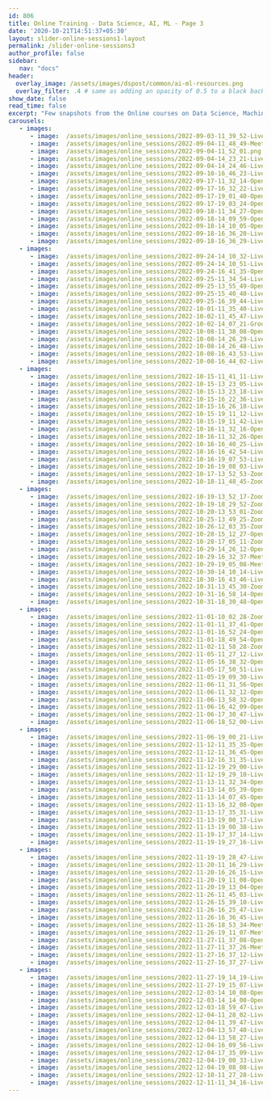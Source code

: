 ```yaml
---
id: 806    
title: Online Training - Data Science, AI, ML - Page 3
date: '2020-10-21T14:51:37+05:30'
layout: slider-online-sessions1-layout
permalink: /slider-online-sessions3
author_profile: false
sidebar:
   nav: "docs"
header:
  overlay_image: /assets/images/dspost/common/ai-ml-resources.png
  overlay_filter: .4 # same as adding an opacity of 0.5 to a black background
show_date: false
read_time: false
excerpt: "Few snapshots from the Online courses on Data Science, Machine Learning, Deep Learning, NLP, Project Management, Agile Management. 2000+ learners, 400+ sessions, 1600+ Hours. Learners across the Glove."
carousels:
   - images: 
      - image:  /assets/images/online_sessions/2022-09-03-11_39_52-LiveSession-upGrad.png
      - image:  /assets/images/online_sessions/2022-09-04-11_48_49-Meet-nmn-xnbb-bfk.png
      - image:  /assets/images/online_sessions/2022-09-04-11_52_01.png
      - image:  /assets/images/online_sessions/2022-09-04-14_23_21-LiveSession-upGrad.png
      - image:  /assets/images/online_sessions/2022-09-04-14_24_46-LiveSession-upGrad.png
      - image:  /assets/images/online_sessions/2022-09-10-16_46_23-LiveSession-upGrad.png
      - image:  /assets/images/online_sessions/2022-09-17-11_32_14-OpenBoard.png
      - image:  /assets/images/online_sessions/2022-09-17-16_32_22-LiveSession-upGrad.png
      - image:  /assets/images/online_sessions/2022-09-17-19_01_40-OpenBoard.png
      - image:  /assets/images/online_sessions/2022-09-17-19_03_24-OpenBoard.png
      - image:  /assets/images/online_sessions/2022-09-18-11_34_27-OpenBoard.png
      - image:  /assets/images/online_sessions/2022-09-18-14_09_59-OpenBoard.png
      - image:  /assets/images/online_sessions/2022-09-18-14_10_05-OpenBoard.png
      - image:  /assets/images/online_sessions/2022-09-18-16_36_20-LiveSession-upGrad.png
      - image:  /assets/images/online_sessions/2022-09-18-16_36_29-LiveSession-upGrad.png
   - images: 
      - image:  /assets/images/online_sessions/2022-09-24-14_10_32-LiveSession-upGrad.png
      - image:  /assets/images/online_sessions/2022-09-24-14_10_51-LiveSession-upGrad.png
      - image:  /assets/images/online_sessions/2022-09-24-16_41_35-OpenBoard.png
      - image:  /assets/images/online_sessions/2022-09-25-11_34_54-LiveSession-upGrad.png
      - image:  /assets/images/online_sessions/2022-09-25-13_55_49-OpenBoard.png
      - image:  /assets/images/online_sessions/2022-09-25-15_40_40-LiveSession-upGrad.png
      - image:  /assets/images/online_sessions/2022-09-25-16_39_44-LiveSession-upGrad.png
      - image:  /assets/images/online_sessions/2022-10-01-11_35_40-LiveSession-upGrad.png
      - image:  /assets/images/online_sessions/2022-10-02-11_45_47-LiveSession-upGrad.png
      - image:  /assets/images/online_sessions/2022-10-02-14_07_21-Groove-Music.png
      - image:  /assets/images/online_sessions/2022-10-08-11_38_08-OpenBoard.png
      - image:  /assets/images/online_sessions/2022-10-08-14_26_29-LiveSession-upGrad.png
      - image:  /assets/images/online_sessions/2022-10-08-14_26_48-LiveSession-upGrad.png
      - image:  /assets/images/online_sessions/2022-10-08-16_43_53-LiveSession-upGrad.png
      - image:  /assets/images/online_sessions/2022-10-08-16_44_02-LiveSession-upGrad.png
   - images: 
      - image:  /assets/images/online_sessions/2022-10-15-11_41_11-LiveSession-upGrad.png
      - image:  /assets/images/online_sessions/2022-10-15-13_23_05-LiveSession-upGrad.png
      - image:  /assets/images/online_sessions/2022-10-15-13_23_18-LiveSession-upGrad.png
      - image:  /assets/images/online_sessions/2022-10-15-16_22_36-LiveSession-upGrad.png
      - image:  /assets/images/online_sessions/2022-10-15-16_26_18-LiveSession-upGrad.png
      - image:  /assets/images/online_sessions/2022-10-15-19_11_12-LiveSession-upGrad.png
      - image:  /assets/images/online_sessions/2022-10-15-19_11_42-LiveSession-upGrad.png
      - image:  /assets/images/online_sessions/2022-10-16-11_32_16-OpenBoard.png
      - image:  /assets/images/online_sessions/2022-10-16-11_32_26-OpenBoard.png
      - image:  /assets/images/online_sessions/2022-10-16-16_40_25-LiveSession-upGrad.png
      - image:  /assets/images/online_sessions/2022-10-16-16_42_54-LiveSession-upGrad.png
      - image:  /assets/images/online_sessions/2022-10-16-19_07_53-LiveSession-upGrad.png
      - image:  /assets/images/online_sessions/2022-10-16-19_08_03-LiveSession-upGrad.png
      - image:  /assets/images/online_sessions/2022-10-17-13_52_53-Zoom-Meeting.png
      - image:  /assets/images/online_sessions/2022-10-18-11_48_45-Zoom-Meeting.png
   - images: 
      - image:  /assets/images/online_sessions/2022-10-19-13_52_17-Zoom-Meeting.png
      - image:  /assets/images/online_sessions/2022-10-19-18_29_52-Zoom-Meeting.png
      - image:  /assets/images/online_sessions/2022-10-20-13_53_01-Zoom-Meeting.png
      - image:  /assets/images/online_sessions/2022-10-25-13_49_25-Zoom-Meeting.png
      - image:  /assets/images/online_sessions/2022-10-26-12_03_35-Zoom-Meeting.png
      - image:  /assets/images/online_sessions/2022-10-28-15_12_27-OpenBoard.png
      - image:  /assets/images/online_sessions/2022-10-28-17_05_11-Zoom-Meeting.png
      - image:  /assets/images/online_sessions/2022-10-29-14_26_12-OpenBoard.png
      - image:  /assets/images/online_sessions/2022-10-29-16_32_37-Meet-rir-yhao-oww.png
      - image:  /assets/images/online_sessions/2022-10-29-19_05_08-Meet-kec-vwwv-hqp.png
      - image:  /assets/images/online_sessions/2022-10-30-14_10_14-LiveSession-upGrad.png
      - image:  /assets/images/online_sessions/2022-10-30-16_43_46-LiveSession-upGrad.png
      - image:  /assets/images/online_sessions/2022-10-31-13_45_30-Zoom-Meeting.png
      - image:  /assets/images/online_sessions/2022-10-31-16_58_14-OpenBoard.png
      - image:  /assets/images/online_sessions/2022-10-31-18_30_48-OpenBoard.png
   - images: 
      - image:  /assets/images/online_sessions/2022-11-01-10_02_28-Zoom-Meeting.png
      - image:  /assets/images/online_sessions/2022-11-01-11_37_41-OpenBoard.png
      - image:  /assets/images/online_sessions/2022-11-01-16_52_24-OpenBoard.png
      - image:  /assets/images/online_sessions/2022-11-01-18_49_54-OpenBoard.png
      - image:  /assets/images/online_sessions/2022-11-02-11_58_28-Zoom-Meeting.png
      - image:  /assets/images/online_sessions/2022-11-05-11_27_12-LiveSession-upGrad.png
      - image:  /assets/images/online_sessions/2022-11-05-16_38_32-OpenBoard.png
      - image:  /assets/images/online_sessions/2022-11-05-17_50_51-LiveSession-upGrad.png
      - image:  /assets/images/online_sessions/2022-11-05-19_09_30-LiveSession-upGrad.png
      - image:  /assets/images/online_sessions/2022-11-06-11_31_56-OpenBoard.png
      - image:  /assets/images/online_sessions/2022-11-06-11_32_12-OpenBoard.png
      - image:  /assets/images/online_sessions/2022-11-06-13_58_32-OpenBoard.png
      - image:  /assets/images/online_sessions/2022-11-06-16_42_09-OpenBoard.png
      - image:  /assets/images/online_sessions/2022-11-06-17_30_47-LiveSession-upGrad.png
      - image:  /assets/images/online_sessions/2022-11-06-18_52_00-LiveSession-upGrad.png
   - images: 
      - image:  /assets/images/online_sessions/2022-11-06-19_00_21-LiveSession-upGrad.png
      - image:  /assets/images/online_sessions/2022-11-12-11_35_35-OpenBoard.png
      - image:  /assets/images/online_sessions/2022-11-12-11_36_45-OpenBoard.png
      - image:  /assets/images/online_sessions/2022-11-12-16_31_35-LiveSession-upGrad.png
      - image:  /assets/images/online_sessions/2022-11-12-19_29_00-LiveSession-upGrad.png
      - image:  /assets/images/online_sessions/2022-11-12-19_29_10-LiveSession-upGrad.png
      - image:  /assets/images/online_sessions/2022-11-13-11_32_34-OpenBoard.png
      - image:  /assets/images/online_sessions/2022-11-13-14_05_39-OpenBoard.png
      - image:  /assets/images/online_sessions/2022-11-13-14_07_45-OpenBoard.png
      - image:  /assets/images/online_sessions/2022-11-13-16_32_08-OpenBoard.png
      - image:  /assets/images/online_sessions/2022-11-13-17_35_31-LiveSession-upGrad.png
      - image:  /assets/images/online_sessions/2022-11-13-19_00_17-LiveSession-upGrad.png
      - image:  /assets/images/online_sessions/2022-11-13-19_00_38-LiveSession-upGrad.png
      - image:  /assets/images/online_sessions/2022-11-19-17_37_14-LiveSession-upGrad.png
      - image:  /assets/images/online_sessions/2022-11-19-19_27_16-LiveSession-upGrad.png
   - images: 
      - image:  /assets/images/online_sessions/2022-11-19-19_28_47-LiveSession-upGrad.png
      - image:  /assets/images/online_sessions/2022-11-20-11_16_29-LiveSession-upGrad.png
      - image:  /assets/images/online_sessions/2022-11-20-16_26_15-LiveSession-upGrad.png
      - image:  /assets/images/online_sessions/2022-11-20-19_11_08-OpenBoard.png
      - image:  /assets/images/online_sessions/2022-11-20-19_13_04-OpenBoard.png
      - image:  /assets/images/online_sessions/2022-11-26-11_45_03-LiveSession-upGrad.png
      - image:  /assets/images/online_sessions/2022-11-26-15_39_10-LiveSession-upGrad.png
      - image:  /assets/images/online_sessions/2022-11-26-16_25_47-LiveSession-upGrad.png
      - image:  /assets/images/online_sessions/2022-11-26-16_36_45-LiveSession-upGrad.png
      - image:  /assets/images/online_sessions/2022-11-26-18_53_34-Meet-ywh-ruiy-hwd.png
      - image:  /assets/images/online_sessions/2022-11-26-19_11_07-Meet-ywh-ruiy-hwd.png
      - image:  /assets/images/online_sessions/2022-11-27-11_37_08-OpenBoard.png
      - image:  /assets/images/online_sessions/2022-11-27-11_37_26-Meet-era-ofsm-faf.png
      - image:  /assets/images/online_sessions/2022-11-27-16_37_12-LiveSession-upGrad.png
      - image:  /assets/images/online_sessions/2022-11-27-16_37_27-LiveSession-upGrad.png
   - images: 
      - image:  /assets/images/online_sessions/2022-11-27-19_14_19-LiveSession-upGrad.png
      - image:  /assets/images/online_sessions/2022-11-27-19_15_07-LiveSession-upGrad.png
      - image:  /assets/images/online_sessions/2022-12-03-14_10_08-OpenBoard.png
      - image:  /assets/images/online_sessions/2022-12-03-14_14_00-OpenBoard.png
      - image:  /assets/images/online_sessions/2022-12-03-18_59_47-LiveSession-upGrad.png
      - image:  /assets/images/online_sessions/2022-12-04-11_28_02-LiveSession-upGrad.png
      - image:  /assets/images/online_sessions/2022-12-04-11_39_47-LiveSession-upGrad.png
      - image:  /assets/images/online_sessions/2022-12-04-13_57_40-LiveSession-upGrad.png
      - image:  /assets/images/online_sessions/2022-12-04-13_58_27-LiveSession-upGrad.png
      - image:  /assets/images/online_sessions/2022-12-04-16_09_56-LiveSession-upGrad.png
      - image:  /assets/images/online_sessions/2022-12-04-17_35_09-LiveSession-upGrad.png
      - image:  /assets/images/online_sessions/2022-12-04-19_00_33-LiveSession-upGrad.png
      - image:  /assets/images/online_sessions/2022-12-04-19_08_08-LiveSession-upGrad.png
      - image:  /assets/images/online_sessions/2022-12-10-11_27_28-LiveSession-upGrad.png
      - image:  /assets/images/online_sessions/2022-12-11-11_34_16-LiveSession-upGrad.png
---    
```




